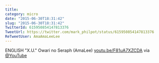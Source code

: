 ```yaml
---
title: 
category: micro
date: "2015-06-30T18:31:42"
slug: "2015-06-30T18:31:42"
TwitterId: 615950854147813376
TweetUrl: https://twitter.com/mark_philpot/status/615950854147813376
ReTweetUser: AmaAmaLeeLee
---
```


<i class="fa fa-retweet" aria-hidden="true"></i> ENGLISH "X.U." Owari no Seraph (AmaLee) [youtu.be/F81uA7XZCDA](https://youtu.be/F81uA7XZCDA) via [@YouTube](https://twitter.com/YouTube)